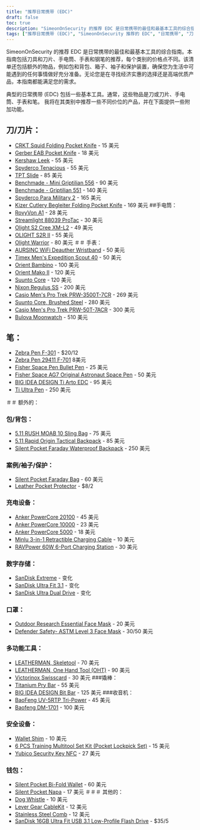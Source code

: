 ```yaml
---
title: "推荐日常携带 (EDC)"
draft: false
toc: true
description: "SimeonOnSecurity 的推荐 EDC 是日常携带的最佳和最基本工具的综合指南。本指南包括刀具和刀片、手电筒、手表和钢笔的推荐，每个类别的价格点不同。该清单还包括额外的物品，例如包和背包、箱子、袖子和保护装置，确保您为生活中可能遇到的任何事情做好充分准备。无论您是在寻找经济实惠的选择还是高端优质产品，本指南都能满足您的需求。"
tags: ["推荐日常携带 (EDC)", "SimeonOnSecurity 推荐的 EDC", "日常携带", "刀具和刀片", "手电筒", "手表", "钢笔", "手袋和背包", "案例", "袖子", "保护", "预算友好", "高端精品"]
---
```


SimeonOnSecurity 的推荐 EDC 是日常携带的最佳和最基本工具的综合指南。本指南包括刀具和刀片、手电筒、手表和钢笔的推荐，每个类别的价格点不同。该清单还包括额外的物品，例如包和背包、箱子、袖子和保护装置，确保您为生活中可能遇到的任何事情做好充分准备。无论您是在寻找经济实惠的选择还是高端优质产品，本指南都能满足您的需求。

典型的日常携带 (EDC) 包括一些基本工具。通常，这些物品是刀或刀片、手电筒、手表和笔。
我将在其类别中推荐一些不同价位的产品，并在下面提供一些附加功能。

## 刀/刀片：
- [CRKT Squid Folding Pocket Knife](https://amzn.to/2J58ruG) - 15 美元
- [Gerber EAB Pocket Knife](https://amzn.to/37aQwdN) - 18 美元
- [Kershaw Leek](https://amzn.to/3fBCsxX) - 55 美元
- [Spyderco Tenacious](https://amzn.to/37eIxN1) - 55 美元
- [TPT Slide](https://amzn.to/3l9h9EY) - 85 美元
- [Benchmade - Mini Griptilian 556](https://amzn.to/3sfKaUi) - 90 美元
- [Benchmade - Griptilian 551](https://amzn.to/3skv7sA) - 140 美元
- [Spyderco Para Military 2](https://amzn.to/3q1CbsN) - 165 美元
- [Kizer Cutlery Begleiter Folding Pocket Knife](https://amzn.to/369xAx1) - 169 美元
##手电筒：
- [RovyVon A1](https://amzn.to/37foii2) - 28 美元
- [Streamlight 88039 ProTac](https://amzn.to/3larxMH) - 30 美元
- [Olight S2 Cree XM-L2](https://amzn.to/3nT0XJM) - 49 美元
- [OLIGHT S2R II](https://amzn.to/3me6muz) - 55 美元
- [Olight Warrior](https://amzn.to/3q4w2MA) - 80 美元
＃＃ 手表：
- [AURSINC WiFi Deauther Wristband](https://amzn.to/3mamayD) - 50 美元
- [Timex Men's Expedition Scout 40](https://amzn.to/3fFEwVr) - 50 美元
- [Orient Bambino](https://amzn.to/3la0Wj4) - 100 美元
- [Orient Mako II](https://amzn.to/3leLJNw) - 120 美元
- [Suunto Core](https://amzn.to/2JkU31a) - 120 美元
- [Nixon Regulus SS](https://amzn.to/39j8ZHV) - 200 美元
- [Casio Men's Pro Trek PRW-3500T-7CR](https://amzn.to/3m5JMEm) - 269 美元
- [Suunto Core, Brushed Steel](https://amzn.to/39iaqq1) - 280 美元
- [Casio Men's Pro Trek PRW-50T-7ACR](https://amzn.to/3l7k1Ch) - 300 美元
- [Bulova Moonwatch](https://amzn.to/3663CKa) - 510 美元
## 笔：
- [Zebra Pen F-301](https://amzn.to/2V3L475) - $20/12
- [Zebra Pen 29411 F-701](https://amzn.to/37g04UU) 8美元
- [Fisher Space Pen Bullet Pen](https://amzn.to/3mbtYjw) - 25 美元
- [Fisher Space AG7 Original Astronaut Space Pen](https://amzn.to/33kXewQ) - 50 美元
- [BIG IDEA DESIGN Ti Arto EDC](https://amzn.to/3o4sk3P) - 95 美元
- [Ti Ultra Pen](https://amzn.to/3lhmTwI) - 250 美元

＃＃ 额外的：
### 包/背包：
- [5.11 RUSH MOAB 10 Sling Bag](https://amzn.to/37dNzJw) - 75 美元
- [5.11 Rapid Origin Tactical Backpack](https://amzn.to/2Xftle4) - 85 美元
- [Silent Pocket Faraday Waterproof Backpack](https://amzn.to/3rZyXa7) - 250 美元
### 案例/袖子/保护：
- [Silent Pocket Faraday Bag](https://amzn.to/39irFaJ) - 60 美元
- [Leather Pocket Protector](https://amzn.to/3o5V6Bb) - $8/2
### 充电设备：
- [Anker PowerCore 20100](https://amzn.to/35em2Yi) - 45 美元
- [Anker PowerCore 10000](https://amzn.to/38eJR4a) - 23 美元
- [Anker PowerCore 5000](https://amzn.to/3olpoA7) - 18 美元
- [Minlu 3-in-1 Retractible Charging Cable](https://amzn.to/3rWNPGo) - 10 美元
- [RAVPower 60W 6-Port Charging Station](https://amzn.to/2Xed20V) - 30 美元
### 数字存储：
- [SanDisk Extreme](https://amzn.to/38hXkbq) - 变化
- [SanDisk Ultra Fit 3.1](https://amzn.to/3nimxXE) - 变化
- [SanDisk Ultra Dual Drive](https://amzn.to/3ni9rtn) - 变化
### 口罩：
- [Outdoor Research Essential Face Mask](https://amzn.to/2JU21yU) - 20 美元
- [Defender Safety- ASTM Level 3 Face Mask](https://amzn.to/2LMe3dX) - 30/50 美元
### 多功能工具：
- [LEATHERMAN, Skeletool](https://amzn.to/2V6RYZm) - 70 美元
- [LEATHERMAN, One Hand Tool (OHT)](https://amzn.to/3b7sCDM) - 90 美元
- [Victorinox Swisscard](https://amzn.to/3mdmb4F) - 30 美元
###撬棒：
- [Titanium Pry Bar](https://amzn.to/2Jc1zLY) - 55 美元
- [BIG IDEA DESIGN Bit Bar](https://amzn.to/37badSL) - 125 美元
###收音机：
- [BaoFeng UV-5RTP Tri-Power](https://amzn.to/379KOJb) - 45 美元
- [Baofeng DM-1701](https://amzn.to/3la1ci2) - 100 美元
### 安全设备：
- [Wallet Shim](https://amzn.to/2JMRXre) - 10 美元
- [6 PCS Training Multitool Set Kit (Pocket Lockpick Set)](https://amzn.to/3o2rgxb) - 15 美元
- [Yubico Security Key NFC](https://amzn.to/36bUF26) - 27 美元
### 钱包：
- [Silent Pocket Bi-Fold Wallet](https://amzn.to/3ldXFz0) - 60 美元
- [Silent Pocket Napa](https://amzn.to/3hKMdea) - 17 美元
＃＃＃ 其他的：
- [Dog Whistle](https://amzn.to/39jFrtC) - 10 美元
- [Lever Gear CableKit](https://amzn.to/2HEIiSw) - 12 美元
- [Stainless Steel Comb](https://amzn.to/3fG5rQY) - 12 美元
- [SanDisk 16GB Ultra Fit USB 3.1 Low-Profile Flash Drive](https://amzn.to/3fCcb2k) - $35/5
